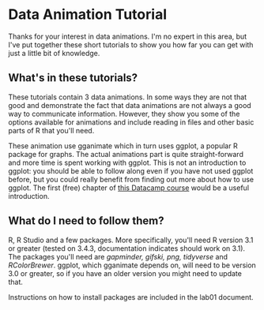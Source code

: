 # Data Animation Tutorial
Thanks for your interest in data animations. I'm no expert in this area, but I've put together these short tutorials to show you how far you can get with just a little bit of knowledge. 
## What's in these tutorials?
These tutorials contain 3 data animations. In some ways they are not that good and demonstrate the fact that data animations are not always a good way to communicate information. However, they show you some of the options available for animations and include reading in files and other basic parts of R that you'll need.

These animation use gganimate which in turn uses ggplot, a popular R package for graphs. The actual animations part is quite straight-forward and more time is spent working with ggplot. This is not an introduction to ggplot: you should be able to follow along even if you have not used ggplot before, but you could really benefit from finding out more about how to use ggplot. The first (free) chapter of [this Datacamp course](https://www.datacamp.com/courses/data-visualization-with-ggplot2-1) would be a useful introduction.
## What do I need to follow them?
R, R Studio and a few packages. More specifically, you'll need R version 3.1 or greater (tested on 3.4.3, documentation indicates should work on 3.1). The packages you'll need are *gapminder, gifski, png, tidyverse* and *RColorBrewer*. ggplot, which gganimate depends on, will need to be version 3.0 or greater, so if you have an older version you might need to update that.

Instructions on how to install packages are included in the lab01 document.
